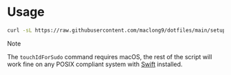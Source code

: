 # Usage

``` sh
curl -sL https://raw.githubusercontent.com/maclong9/dotfiles/main/setup.swift | sudo swift -
```

> [!NOTE]
> The `touchIdForSudo` command requires macOS, the rest of the script will work fine on any POSIX compliant system with [Swift](https://swift.org) installed.
